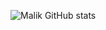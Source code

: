 ![Malik GitHub stats](https://github-readme-stats.vercel.app/api/wakatime?username=saintmalik&theme=codeSTACKr&show_icons=true)
